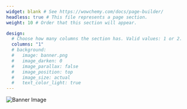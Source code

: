 ```yaml
---
widget: blank # See https://wowchemy.com/docs/page-builder/
headless: true # This file represents a page section.
weight: 10 # Order that this section will appear.

design:
  # Choose how many columns the section has. Valid values: 1 or 2.
  columns: "1"
  # background:
  #   image: banner.png
  #   image_darken: 0
  #   image_parallax: false
  #   image_position: top
  #   image_size: actual
  #   text_color_light: true
---
```


<div class="banner">
  <img src="banner.png" alt="Banner Image">
</div>
